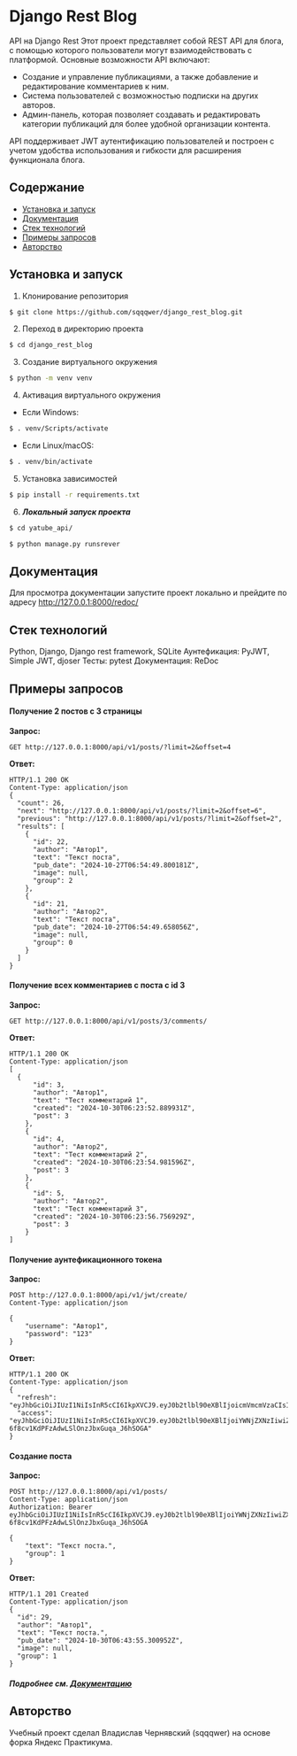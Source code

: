 # Django Rest Blog
API на Django Rest
Этот проект представляет собой REST API для блога, с помощью которого пользователи могут взаимодействовать с платформой. Основные возможности API включают:
- Создание и управление публикациями, а также добавление и редактирование комментариев к ним.
- Система пользователей с возможностью подписки на других авторов.
- Админ-панель, которая позволяет создавать и редактировать категории публикаций для более удобной организации контента.

API поддерживает JWT аутентификацию пользователей и построен с учетом удобства использования и гибкости для расширения функционала блога.

## Содержание
- [Установка и запуск](#установка-и-запуск)
- [Документация](#документация)
- [Стек технологий](#стек-технологий)
- [Примеры запросов](#примеры-запросов)
- [Авторство](#авторство)

## Установка и запуск
1. Клонирование репозитория
   
```bash
$ git clone https://github.com/sqqqwer/django_rest_blog.git
```

2. Переход в директорию проекта

```bash
$ cd django_rest_blog
```

3. Создание виртуального окружения

```bash
$ python -m venv venv
```

4. Активация виртуального окружения

- Если Windows:
```bash
$ . venv/Scripts/activate
```
- Если Linux/macOS:
```bash
$ . venv/bin/activate
```
5. Установка зависимостей

```bash
$ pip install -r requirements.txt
```

6. **_Локальный запуск проекта_**

```bash
$ cd yatube_api/
```

```bash
$ python manage.py runsrever
```

## Документация
Для просмотра документации запустите проект локально и прейдите по адресу http://127.0.0.1:8000/redoc/

## Стек технологий
Python, Django, Django rest framework, SQLite
Аунтефикация: PyJWT, Simple JWT, djoser
Тесты: pytest
Документация: ReDoc


## Примеры запросов
#### Получение 2 постов с 3 страницы
**Запрос:**
```
GET http://127.0.0.1:8000/api/v1/posts/?limit=2&offset=4
```
**Ответ:**
```
HTTP/1.1 200 OK
Content-Type: application/json
{
  "count": 26,
  "next": "http://127.0.0.1:8000/api/v1/posts/?limit=2&offset=6",
  "previous": "http://127.0.0.1:8000/api/v1/posts/?limit=2&offset=2",
  "results": [
    {
      "id": 22,
      "author": "Автор1",
      "text": "Текст поста",
      "pub_date": "2024-10-27T06:54:49.800181Z",
      "image": null,
      "group": 2
    },
    {
      "id": 21,
      "author": "Автор2",
      "text": "Текст поста",
      "pub_date": "2024-10-27T06:54:49.658056Z",
      "image": null,
      "group": 0
    }
  ]
}
```

#### Получение всех комментариев с поста с id 3
**Запрос:**
```
GET http://127.0.0.1:8000/api/v1/posts/3/comments/
```
**Ответ:**
```
HTTP/1.1 200 OK
Content-Type: application/json
[
  {
      "id": 3,
      "author": "Автор1",
      "text": "Тест комментарий 1",
      "created": "2024-10-30T06:23:52.889931Z",
      "post": 3
    },
    {
      "id": 4,
      "author": "Автор2",
      "text": "Тест комментарий 2",
      "created": "2024-10-30T06:23:54.981596Z",
      "post": 3
    },
    {
      "id": 5,
      "author": "Автор2",
      "text": "Тест комментарий 3",
      "created": "2024-10-30T06:23:56.756929Z",
      "post": 3
    }
]
```

#### Получение аунтефикационного токена
**Запрос:**
```
POST http://127.0.0.1:8000/api/v1/jwt/create/
Content-Type: application/json

{
    "username": "Автор1",
    "password": "123"
}
```
**Ответ:**
```
HTTP/1.1 200 OK
Content-Type: application/json
{
  "refresh": "eyJhbGciOiJIUzI1NiIsInR5cCI6IkpXVCJ9.eyJ0b2tlbl90eXBlIjoicmVmcmVzaCIsImV4cCI6MTczMDM1NzE2NCwiaWF0IjoxNzMwMjcwNzY0LCJqdGkiOiJkMzg0MzZjM2IzZDQ0YTA0ODNjY2JkZGY4YjM2Y2Y3MyIsInVzZXJfaWQiOjJ9.qh61jo_5SanDKKB9WRe5rD8E0Sp2bTOw1FHKqhmPHSw",
  "access": "eyJhbGciOiJIUzI1NiIsInR5cCI6IkpXVCJ9.eyJ0b2tlbl90eXBlIjoiYWNjZXNzIiwiZXhwIjoxNzMwMzU3MTY0LCJpYXQiOjE3MzAyNzA3NjQsImp0aSI6IjY3OTkxZTk3N2Q0MTRhODk4N2RjZjkxM2FmNDhlYjVmIiwidXNlcl9pZCI6Mn0.m54KyW1-6f8cv1KdPFzAdwLSlOnzJbxGuqa_J6hSOGA"
}
```

#### Создание поста
**Запрос:**
```
POST http://127.0.0.1:8000/api/v1/posts/
Content-Type: application/json
Authorization: Bearer eyJhbGciOiJIUzI1NiIsInR5cCI6IkpXVCJ9.eyJ0b2tlbl90eXBlIjoiYWNjZXNzIiwiZXhwIjoxNzMwMzU3MTY0LCJpYXQiOjE3MzAyNzA3NjQsImp0aSI6IjY3OTkxZTk3N2Q0MTRhODk4N2RjZjkxM2FmNDhlYjVmIiwidXNlcl9pZCI6Mn0.m54KyW1-6f8cv1KdPFzAdwLSlOnzJbxGuqa_J6hSOGA

{
    "text": "Текст поста.",
    "group": 1
}
```
**Ответ:**
```
HTTP/1.1 201 Created
Content-Type: application/json
{
  "id": 29,
  "author": "Автор1",
  "text": "Текст поста.",
  "pub_date": "2024-10-30T06:43:55.300952Z",
  "image": null,
  "group": 1
}
```

##### Подробнее см. [Документацию](#документация)

## Авторство
Учебный проект сделал Владислав Чернявский (sqqqwer) на основе форка Яндекс Практикума.
